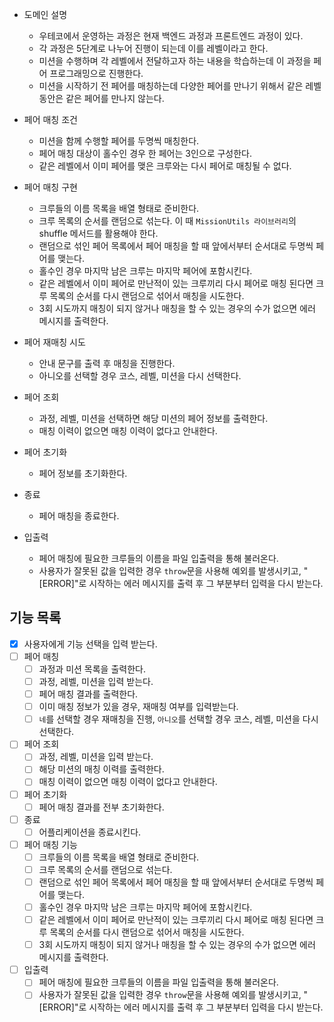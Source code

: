 - 도메인 설명

  - 우테코에서 운영하는 과정은 현재 백엔드 과정과 프론트엔드 과정이 있다.
  - 각 과정은 5단계로 나누어 진행이 되는데 이를 레벨이라고 한다.
  - 미션을 수행하며 각 레벨에서 전달하고자 하는 내용을 학습하는데 이 과정을 페어 프로그래밍으로 진행한다.
  - 미션을 시작하기 전 페어를 매칭하는데 다양한 페어를 만나기 위해서 같은 레벨 동안은 같은 페어를 만나지 않는다.

- 페어 매칭 조건

  - 미션을 함께 수행할 페어를 두명씩 매칭한다.
  - 페어 매칭 대상이 홀수인 경우 한 페어는 3인으로 구성한다.
  - 같은 레벨에서 이미 페어를 맺은 크루와는 다시 페어로 매칭될 수 없다.

- 페어 매칭 구현

  - 크루들의 이름 목록을 배열 형태로 준비한다.
  - 크루 목록의 순서를 랜덤으로 섞는다. 이 때 `MissionUtils 라이브러리`의 shuffle 메서드를 활용해야 한다.
  - 랜덤으로 섞인 페어 목록에서 페어 매칭을 할 때 앞에서부터 순서대로 두명씩 페어를 맺는다.
  - 홀수인 경우 마지막 남은 크루는 마지막 페어에 포함시킨다.
  - 같은 레벨에서 이미 페어로 만난적이 있는 크루끼리 다시 페어로 매칭 된다면 크루 목록의 순서를 다시 랜덤으로 섞어서 매칭을 시도한다.
  - 3회 시도까지 매칭이 되지 않거나 매칭을 할 수 있는 경우의 수가 없으면 에러 메시지를 출력한다.

- 페어 재매칭 시도

  - 안내 문구를 출력 후 매칭을 진행한다.
  - 아니오를 선택할 경우 코스, 레벨, 미션을 다시 선택한다.

- 페어 조회

  - 과정, 레벨, 미션을 선택하면 해당 미션의 페어 정보를 출력한다.
  - 매칭 이력이 없으면 매칭 이력이 없다고 안내한다.

- 페어 초기화

  - 페어 정보를 초기화한다.

- 종료

  - 페어 매칭을 종료한다.

- 입출력
  - 페어 매칭에 필요한 크루들의 이름을 파일 입출력을 통해 불러온다.
  - 사용자가 잘못된 값을 입력한 경우 `throw`문을 사용해 예외를 발생시키고, "[ERROR]"로 시작하는 에러 메시지를 출력 후 그 부분부터 입력을 다시 받는다.

## 기능 목록

- [x] 사용자에게 기능 선택을 입력 받는다.
- [ ] 페어 매칭
  - [ ] 과정과 미션 목록을 출력한다.
  - [ ] 과정, 레벨, 미션을 입력 받는다.
  - [ ] 페어 매칭 결과를 출력한다.
  - [ ] 이미 매칭 정보가 있을 경우, 재매칭 여부를 입력받는다.
  - [ ] `네`를 선택할 경우 재매칭을 진행, `아니오`를 선택할 경우 코스, 레벨, 미션을 다시 선택한다.
- [ ] 페어 조회
  - [ ] 과정, 레벨, 미션을 입력 받는다.
  - [ ] 해당 미션의 매칭 이력를 출력한다.
  - [ ] 매칭 이력이 없으면 매칭 이력이 없다고 안내한다.
- [ ] 페어 초기화
  - [ ] 페어 매칭 결과를 전부 초기화한다.
- [ ] 종료
  - [ ] 어플리케이션을 종료시킨다.
- [ ] 페어 매칭 기능
  - [ ] 크루들의 이름 목록을 배열 형태로 준비한다.
  - [ ] 크루 목록의 순서를 랜덤으로 섞는다.
  - [ ] 랜덤으로 섞인 페어 목록에서 페어 매칭을 할 때 앞에서부터 순서대로 두명씩 페어를 맺는다.
  - [ ] 홀수인 경우 마지막 남은 크루는 마지막 페어에 포함시킨다.
  - [ ] 같은 레벨에서 이미 페어로 만난적이 있는 크루끼리 다시 페어로 매칭 된다면 크루 목록의 순서를 다시 랜덤으로 섞어서 매칭을 시도한다.
  - [ ] 3회 시도까지 매칭이 되지 않거나 매칭을 할 수 있는 경우의 수가 없으면 에러 메시지를 출력한다.
- [ ] 입출력
  - [ ] 페어 매칭에 필요한 크루들의 이름을 파일 입출력을 통해 불러온다.
  - [ ] 사용자가 잘못된 값을 입력한 경우 `throw`문을 사용해 예외를 발생시키고, "[ERROR]"로 시작하는 에러 메시지를 출력 후 그 부분부터 입력을 다시 받는다.
